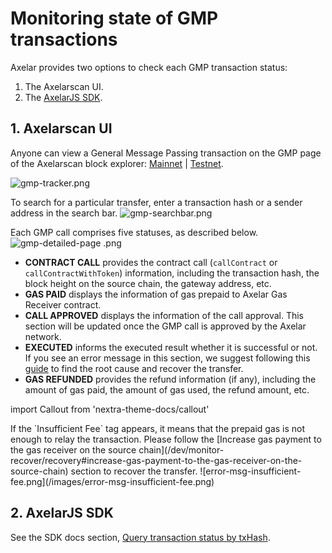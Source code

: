 # Monitoring state of GMP transactions

Axelar provides two options to check each GMP transaction status: 
1. The Axelarscan UI. 
2. The [AxelarJS SDK](/dev/axelarjs-sdk/tx-status-query-recovery).

## 1. Axelarscan UI
Anyone can view a General Message Passing transaction on the GMP page of the Axelarscan block explorer: [Mainnet](https://axelarscan.io/gmp) | [Testnet](https://testnet.axelarscan.io/gmp).

![gmp-tracker.png](/images/gmp-tracker.png)

To search for a particular transfer, enter a transaction hash or a sender address in the search bar. 
![gmp-searchbar.png](/images/gmp-searchbar.png)

Each GMP call comprises five statuses, as described below.
![gmp-detailed-page .png](/images/gmp-detailed-page.png)

- **CONTRACT CALL** provides the contract call (`callContract` or `callContractWithToken`) information, including the transaction hash, the block height on the source chain, the gateway address, etc.
- **GAS PAID** displays the information of gas prepaid to Axelar Gas Receiver contract.
- **CALL APPROVED** displays the information of the call approval. This section will be updated once the GMP call is approved by the Axelar network.
- **EXECUTED** informs the executed result whether it is successful or not. If you see an error message in this section, we suggest following this [guide](/dev/debug/error-debugging) to find the root cause and recover the transfer.
- **GAS REFUNDED** provides the refund information (if any), including the amount of gas paid, the amount of gas used, the refund amount, etc.

import Callout from 'nextra-theme-docs/callout'

<Callout emoji="ℹ️">
	If the `Insufficient Fee` tag appears, it means that the prepaid gas is not enough to relay the transaction. Please follow the [Increase gas payment to the gas receiver on the source chain](/dev/monitor-recover/recovery#increase-gas-payment-to-the-gas-receiver-on-the-source-chain) section to recover the transfer.
	![error-msg-insufficient-fee.png](/images/error-msg-insufficient-fee.png)
</Callout>

## 2. AxelarJS SDK

See the SDK docs section, [Query transaction status by txHash](/dev/axelarjs-sdk/tx-status-query-recovery#query-transaction-status-by-txhash).
